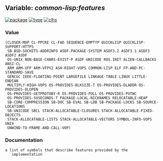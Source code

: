 ## Variable: ***common-lisp:*features****
[![package](https://img.shields.io/badge/Package-COMMON--LISP-5f9ea0.svg?style=social&colorA=999999)](../) [![type](https://img.shields.io/badge/Type-Variable-5f9ea0.svg?style=social&colorA=999999)](../#variable) [![clhs](https://img.shields.io/badge/CLHS-*FEATURES*-5f9ea0.svg?style=social&colorA=999999)](http://www.lispworks.com/documentation/HyperSpec/Body/v_featur.htm) 
### Value
```
(CLOSER-MOP CL-PPCRE CL-FAD SEQUENCE-EMPTYP QUICKLISP QUICKLISP-SUPPORT-HTTPS
 SB-BSD-SOCKETS-ADDRINFO ASDF-PACKAGE-SYSTEM ASDF3.2 ASDF3.1 ASDF3 ASDF2 ASDF
 OS-UNIX NON-BASE-CHARS-EXIST-P ASDF-UNICODE ROS.INIT ALIEN-CALLBACKS ANSI-CL
 ARM ARM-VFP ARM-VFPV2 ASH-RIGHT-VOPS COMMON-LISP ELF FP-AND-PC-STANDARD-SAVE
 GENCGC IEEE-FLOATING-POINT LARGEFILE LINKAGE-TABLE LINUX LITTLE-ENDIAN
 MULTIPLY-HIGH-VOPS OS-PROVIDES-BLKSIZE-T OS-PROVIDES-DLADDR OS-PROVIDES-DLOPEN
 OS-PROVIDES-GETPROTOBY-R OS-PROVIDES-POLL OS-PROVIDES-PUTWC
 OS-PROVIDES-SUSECONDS-T PACKAGE-LOCAL-NICKNAMES RELOCATABLE-HEAP
 SB-CORE-COMPRESSION SB-DOC SB-EVAL SB-LDB SB-PACKAGE-LOCKS SB-SOURCE-LOCATIONS
 SB-UNICODE SBCL STACK-ALLOCATABLE-CLOSURES STACK-ALLOCATABLE-FIXED-OBJECTS
 STACK-ALLOCATABLE-LISTS STACK-ALLOCATABLE-VECTORS SYMBOL-INFO-VOPS UNIX
 UNWIND-TO-FRAME-AND-CALL-VOP)
```
### Documentation
```
a list of symbols that describe features provided by the
   implementation
```
